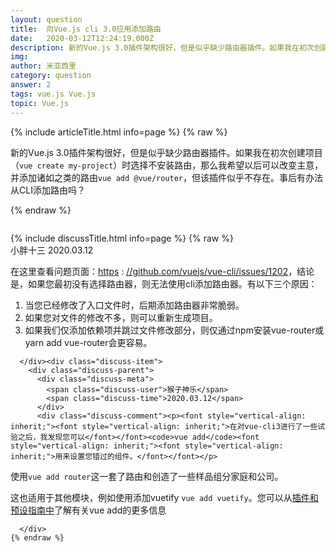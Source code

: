 ```yaml
---
layout: question
title:  向Vue.js cli 3.0应用添加路由
date:   2020-03-12T12:24:19.000Z
description: 新的Vue.js 3.0插件架构很好，但是似乎缺少路由器插件。如果我在初次创建项目（vue create my-project）时选择不安装路由，那么我希...
img: 
author: 米亚西里
category: question
answer: 2
tags: vue.js Vue.js
topic: Vue.js
---
```

<div class="article-root">
  <div class="article">
    {% include articleTitle.html info=page %}
    {% raw %}
    <div class="article-content"><p><font style="vertical-align: inherit;"><font style="vertical-align: inherit;">新的Vue.js 3.0插件架构很好，但是似乎缺少路由器插件。</font><font style="vertical-align: inherit;">如果我在初次创建项目（</font></font><code>vue create my-project</code><font style="vertical-align: inherit;"><font style="vertical-align: inherit;">）</font><font style="vertical-align: inherit;">时选择不安装路由</font><font style="vertical-align: inherit;">，那么我希望以后可以改变主意，并添加诸如之类的路由</font></font><code>vue add @vue/router</code><font style="vertical-align: inherit;"><font style="vertical-align: inherit;">，但该插件似乎不存在。</font><font style="vertical-align: inherit;">事后有办法从CLI添加路由吗？</font></font></p></div>
    {% endraw %}
  </div>
  <p style="height: 0;width:0;overflow: hidden;"> 第1317篇《向Vue.js cli 3.0应用添加路由》来自Winter(https://github.com/aiyld/aiyld.github.io)的站点</p>
  <div class="discuss-wrapper">
    {% include discussTitle.html info=page %}
    {% raw %}
    <div class="discuss-item">
        <div class="discuss-parent">
          <div class="discuss-meta">
            <span class="discuss-user">小胖十三</span>
            <span class="discuss-time">2020.03.12</span>
          </div>
          <div class="discuss-comment"><p><font style="vertical-align: inherit;"><font style="vertical-align: inherit;">在这里查看问题页面：</font></font><a href="https://github.com/vuejs/vue-cli/issues/1202" rel="nofollow noreferrer"><font style="vertical-align: inherit;"><font style="vertical-align: inherit;">https</font></font></a><font style="vertical-align: inherit;"><font style="vertical-align: inherit;"> : </font><a href="https://github.com/vuejs/vue-cli/issues/1202" rel="nofollow noreferrer"><font style="vertical-align: inherit;">//github.com/vuejs/vue-cli/issues/1202</font></a><font style="vertical-align: inherit;">，结论是，如果您最初没有选择路由器，则无法使用cli添加路由器。</font><font style="vertical-align: inherit;">有以下三个原因：</font></font></p>

<ol>
<li><font style="vertical-align: inherit;"><font style="vertical-align: inherit;">当您已经修改了入口文件时，后期添加路由器非常脆弱。</font></font></li>
<li><font style="vertical-align: inherit;"><font style="vertical-align: inherit;">如果您对文件的修改不多，则可以重新生成项目。</font></font></li>
<li><font style="vertical-align: inherit;"><font style="vertical-align: inherit;">如果我们仅添加依赖项并跳过文件修改部分，则仅通过npm安装vue-router或yarn add vue-router会更容易。</font></font></li>
</ol></div>
        </div>
        
      </div><div class="discuss-item">
        <div class="discuss-parent">
          <div class="discuss-meta">
            <span class="discuss-user">猴子神乐</span>
            <span class="discuss-time">2020.03.12</span>
          </div>
          <div class="discuss-comment"><p><font style="vertical-align: inherit;"><font style="vertical-align: inherit;">在对vue-cli3进行了一些试验之后，我发现您可以</font></font><code>vue add</code><font style="vertical-align: inherit;"><font style="vertical-align: inherit;">用来设置您错过的组件。</font></font></p>

<p><font style="vertical-align: inherit;"><font style="vertical-align: inherit;">使用</font></font><code>vue add router</code><font style="vertical-align: inherit;"><font style="vertical-align: inherit;">这一套了路由和创造了一些样品组分家庭和公司。</font></font></p>

<p><font style="vertical-align: inherit;"><font style="vertical-align: inherit;">这也适用于其他模块，例如使用添加vuetify </font></font><code>vue add vuetify</code><font style="vertical-align: inherit;"><font style="vertical-align: inherit;">。</font><font style="vertical-align: inherit;">您可以从</font><a href="https://cli.vuejs.org/guide/plugins-and-presets.html#installing-plugins-in-an-existing-project" rel="noreferrer"><font style="vertical-align: inherit;">插件和预设指南中</font></a><font style="vertical-align: inherit;">了解有关vue add的更多信息</font></font><a href="https://cli.vuejs.org/guide/plugins-and-presets.html#installing-plugins-in-an-existing-project" rel="noreferrer"><font style="vertical-align: inherit;"></font></a></p></div>
        </div>
        
      </div>
    {% endraw %}
  </div>
<div>
